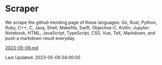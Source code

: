 # Scraper

We scrape the github trending page of these languages: Go, Rust, Python, Ruby, C++, C, Java, Shell, Makefile, Swift, Objective-C, Kotlin, Jupyter-Notebook, HTML, JavaScript, TypeScript, CSS, Vue, TeX, Markdown, and push a markdown result everyday.

[2023-05-09.md](https://github.com/yangwenmai/github-trending-backup/blob/master/2023-05-09.md)

Last Updated: 2023-05-09 04:00:05